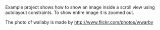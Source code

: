 Example project shows how to show an image inside a scroll view using autolayout constraints.
To show entire image it is zoomed out.

The photo of wallaby is made by http://www.flickr.com/photos/wwarby

